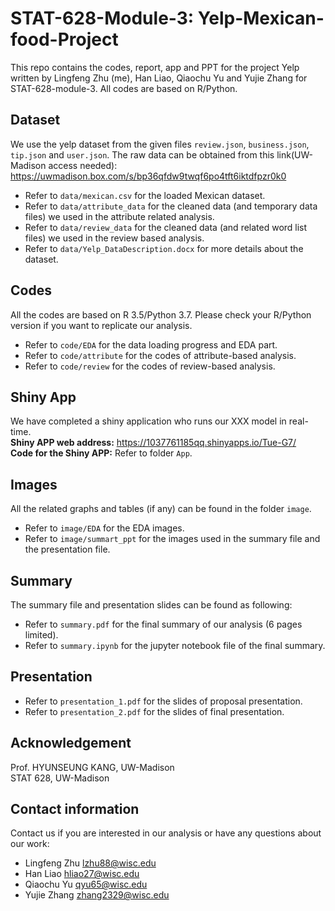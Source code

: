 # STAT-628-Module-3: Yelp-Mexican-food-Project
This repo contains the codes, report, app and PPT for the project Yelp written by Lingfeng Zhu (me), Han Liao, Qiaochu Yu and Yujie Zhang for STAT-628-module-3. All codes are based on R/Python.

## Dataset
We use the yelp dataset from the given files ```review.json```, ```business.json```, ```tip.json``` and ```user.json```. The raw data can be obtained from this link(UW-Madison access needed): https://uwmadison.box.com/s/bp36qfdw9twqf6po4tft6iktdfpzr0k0
* Refer to ```data/mexican.csv``` for the loaded Mexican dataset.
* Refer to ```data/attribute_data``` for the cleaned data (and temporary data files) we used in the attribute related analysis.  
* Refer to ```data/review_data``` for the cleaned data (and related word list files) we used in the review based analysis.  
* Refer to ```data/Yelp_DataDescription.docx``` for more details about the dataset.  

## Codes
All the codes are based on R 3.5/Python 3.7. Please check your R/Python version if you want to replicate our analysis.  
* Refer to ```code/EDA``` for the data loading progress and EDA part.  
* Refer to ```code/attribute``` for the codes of attribute-based analysis.
* Refer to ```code/review``` for the codes of review-based analysis.

## Shiny App
We have completed a shiny application who runs our XXX model in real-time.   
**Shiny APP web address:** https://1037761185qq.shinyapps.io/Tue-G7/  
**Code for the Shiny APP:** Refer to folder ```App```.

## Images
All  the related graphs and tables (if any) can be found in the folder ```image```.
* Refer to ```image/EDA``` for the EDA images.
* Refer to ```image/summart_ppt``` for the images used in the summary file and the presentation file.

## Summary
The summary file and presentation slides can be found as following:
* Refer to ```summary.pdf``` for the final summary of our analysis (6 pages limited).
* Refer to ```summary.ipynb``` for the jupyter notebook file of the final summary.

## Presentation
* Refer to ```presentation_1.pdf``` for the slides of proposal presentation.
* Refer to ```presentation_2.pdf``` for the slides of final presentation.

## Acknowledgement
Prof. HYUNSEUNG KANG, UW-Madison  
STAT 628, UW-Madison

## Contact information
Contact us if you are interested in our analysis or have any questions about our work:
* Lingfeng Zhu  lzhu88@wisc.edu
* Han Liao  hliao27@wisc.edu
* Qiaochu Yu  qyu65@wisc.edu
* Yujie Zhang  zhang2329@wisc.edu

